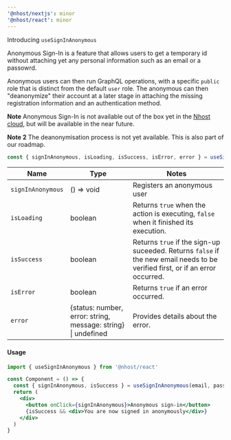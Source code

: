 ```yaml
---
'@nhost/nextjs': minor
'@nhost/react': minor
---
```


Introducing `useSignInAnonymous`

Anonymous Sign-In is a feature that allows users to get a temporary id without attaching yet any personal information such as an email or a passowrd.

Anonymous users can then run GraphQL operations, with a specific `public` role that is distinct from the default `user` role. The anonymous can then "deanonymize" their account at a later stage in attaching the missing registration information and an authentication method.

**Note** Anonymous Sign-In is not available out of the box yet in the [Nhost cloud](https://app.nhost.io/), but will be available in the near future.

**Note 2** The deanonymisation process is not yet available. This is also part of our roadmap.

```js
const { signInAnonymous, isLoading, isSuccess, isError, error } = useSignInAnonymous()
```

| Name              | Type                                                          | Notes                                                                                                                         |
| ----------------- | ------------------------------------------------------------- | ----------------------------------------------------------------------------------------------------------------------------- |
| `signInAnonymous` | () => void                                                    | Registers an anonymous user                                                                                                   |
| `isLoading`       | boolean                                                       | Returns `true` when the action is executing, `false` when it finished its execution.                                          |
| `isSuccess`       | boolean                                                       | Returns `true` if the sign-up suceeded. Returns `false` if the new email needs to be verified first, or if an error occurred. |
| `isError`         | boolean                                                       | Returns `true` if an error occurred.                                                                                          |
| `error`           | {status: number, error: string, message: string} \| undefined | Provides details about the error.                                                                                             |

#### Usage

```jsx
import { useSignInAnonymous } from '@nhost/react'

const Component = () => {
  const { signInAnonymous, isSuccess } = useSignInAnonymous(email, password)
  return (
    <div>
      <button onClick={signInAnonymous}>Anonymous sign-in</button>
      {isSuccess && <div>You are now signed in anonymously</div>}
    </div>
  )
}
```
